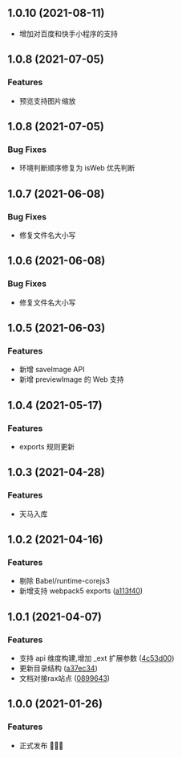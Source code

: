 ## 1.0.10 (2021-08-11)

* 增加对百度和快手小程序的支持

## 1.0.8 (2021-07-05)

### Features

* 预览支持图片缩放

## 1.0.8 (2021-07-05)

### Bug Fixes

* 环境判断顺序修复为 isWeb 优先判断

## 1.0.7 (2021-06-08)

### Bug Fixes

* 修复文件名大小写

## 1.0.6 (2021-06-08)

### Bug Fixes

* 修复文件名大小写

## 1.0.5 (2021-06-03)

### Features

* 新增 saveImage API
* 新增 previewImage 的 Web 支持

## 1.0.4 (2021-05-17)

### Features

* exports 规则更新

## 1.0.3 (2021-04-28)

### Features

* 天马入库

## 1.0.2 (2021-04-16)

### Features

* 剔除 Babel/runtime-corejs3 
* 新增支持 webpack5 exports ([a113f40](https://github.com/raxjs/universal-api/commit/a113f4034a35c2d5325536026d825175aa889dfd))

## 1.0.1 (2021-04-07)

### Features

* 支持 api 维度构建,增加 _ext 扩展参数 ([4c53d00](https://github.com/raxjs/universal-api/commit/4c53d006bd52a53a368132e63a75a94f490f43dc))
* 更新目录结构 ([a37ec34](https://github.com/raxjs/universal-api/commit/a37ec343ec1afb455458a6be27af932052654b58))
* 文档对接rax站点 ([0899643](https://github.com/raxjs/universal-api/commit/089964320fee0163bfd62b529ec8c93e85ad46da))

## 1.0.0 (2021-01-26)

### Features

* 正式发布 🎉🎉🎉